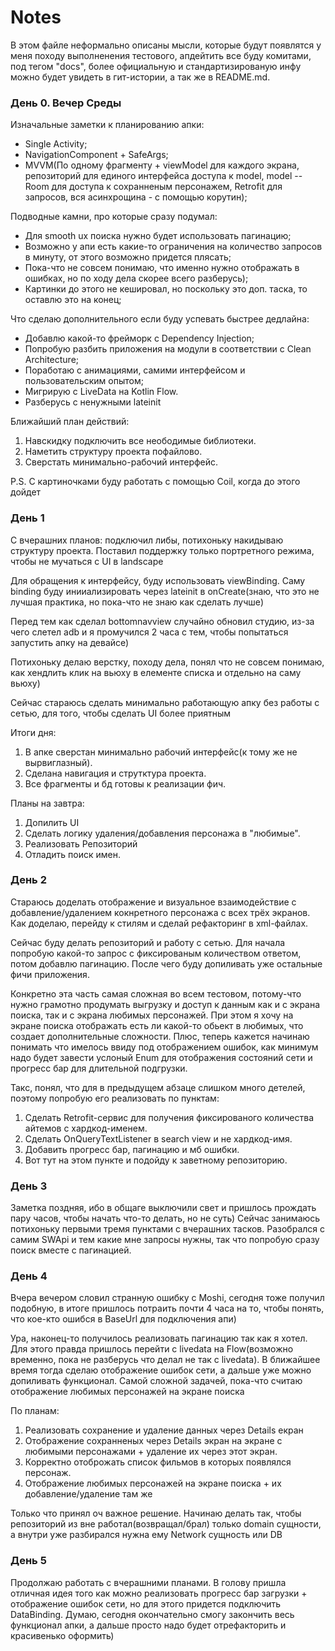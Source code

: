 # Notes

В этом файле неформально описаны мысли, которые будут появлятся у меня походу выполненения тестового, апдейтить все буду комитами, под тегом "docs", более официальную и стандартизированую инфу можно будет увидеть в гит-истории, а так же в README.md.  

### День 0. Вечер Среды

Изначальные заметки к планированию апки:
- Single Activity;
- NavigationComponent + SafeArgs;
- MVVM(По одному фрагменту + viewModel для каждого экрана, репозиторий для единого интерфейса доступа к model, model -- Room для доступа к сохранненым персонажем, Retrofit для запросов, вся асинхрощина - с помощью корутин);

Подводные камни, про которые сразу подумал:
- Для smooth ux поиска нужно будет использовать пагинацию;
- Возможно у апи есть какие-то ограничения на количество запросов в минуту, от этого возможно придется плясать;
- Пока-что не совсем понимаю, что именно нужно отображать в ошибках, но по ходу дела скорее всего разберусь);
- Картинки до этого не кешировал, но поскольку это доп. таска, то оставлю это на конец;

Что сделаю дополнительного если буду успевать быстрее дедлайна:
- Добавлю какой-то фрейморк с Dependency Injection;
- Попробую разбить приложения на модули в соответствии с Clean Architecture;
- Поработаю с анимациями, самими интерфейсом и пользовательским опытом;
- Мигрирую с LiveData на Kotlin Flow.
- Разберусь с ненужными lateinit

Ближайший план действий:
1. Навскидку подключить все неободимые библиотеки.
2. Наметить структуру проекта пофайлово.
3. Cверстать минимально-рабочий интерфейс.

P.S. С картиночками буду работать с помощью Coil, когда до этого дойдет

### День 1

С вчерашних планов: подключил либы, потихоньку накидываю структуру проекта. Поставил поддержку только портретного режима, чтобы не мучаться с UI в landscape

Для обращения к интерфейсу, буду использовать viewBinding. Саму binding буду инииализировать через lateinit в onCreate(знаю, что это не лучшая практика, но пока-что не знаю как сделать лучше)

Перед тем как сделал bottomnavview случайно обновил студию, из-за чего слетел adb и я промучился 2 часа с тем, чтобы попытаться запустить апку на девайсе)

Потихоньку делаю верстку, походу дела, понял что не совсем понимаю, как хендлить клик на вьюху в елементе списка и отдельно на саму вьюху)

Cейчас стараюсь сделать минимально работающую апку без работы с сетью, для того, чтобы сделать UI более приятным

Итоги дня: 
1. В апке сверстан минимально рабочий интерфейс(к тому же не вырвиглазный).
2. Сделана навигация и струтктура проекта.
3. Все фрагменты и бд готовы к реализации фич.

Планы на завтра:
1. Допилить UI
2. Сделать логику удаления/добавления персонажа в "любимые".
3. Реализовать Репозиторий
4. Отладить поиск имен.

### День 2

Стараюсь доделать отображение и визуальное взаимодействие с добавление/удалением кокнретного персонажа с всех трёх экранов. Как доделаю, перейду к стилям и сделай рефакторинг в xml-файлах.

Cейчас буду делать репозиторий и работу с сетью. Для начала попробую какой-то запрос с фиксированым количеством ответом, потом добавлю пагинацию. После чего буду допиливать уже остальные фичи приложения.

Конкретно эта часть самая сложная во всем тестовом, потому-что нужно грамотно продумать выгрузку и доступ к данным как и с экрана поиска, так и с экрана любимых персонажей. При этом я хочу на экране поиска отображать есть ли какой-то обьект в любимых, что создает дополнительные сложности. Плюс, теперь кажется начинаю понимать что имелось ввиду под отображением ошибок, как минимум надо будет завести услоный Enum для отображения состояний сети и прогресс бар для длительной подгрузки.

Такс, понял, что для в предыдущем абзаце слишком много детелей, поэтому попробую его реализовать по пунктам:
1. Сделать Retrofit-сервис для получения фиксированого количества айтемов с хардкод-именем.
2. Сделать OnQueryTextListener в search view и не хардкод-имя.
3. Добавить прогресс бар, пагинацию и мб ошибки.
4. Вот тут на этом пункте и подойду к заветному репозиторию.

### День 3

Заметка поздняя, ибо в общаге выключили свет и пришлось прождать пару часов, чтобы начать что-то делать, но не суть)
Сейчас занимаюсь потихоньку первыми тремя пунктами с вчерашних тасков. Разобрался с самим SWApi и тем какие мне запросы нужны, так что попробую сразу поиск вместе с пагинацией.

### День 4

Вчера вечером словил странную ошибку с Moshi, сегодня тоже получил подобную, в итоге пришлось потраить почти 4 часа на то, чтобы понять, что кое-кто ошибся в BaseUrl для подключения апи)

Ура, наконец-то получилось реализовать пагинацию так как я хотел. Для этого правда пришлось перейти с livedata на Flow(возможно временно, пока не разберусь что делал не так с livedata). В ближайшее время тогда сделаю отображение ошибок сети, а дальше уже можно допиливать функционал.
Самой сложной задачей, пока-что считаю отображение любимых персонажей на экране поиска

По планам:
1. Реализовать сохранение и удаление данных через Details екран
2. Отображение сохранненых через Details экран на экране с любимыми персонажами + удаление их через этот экран.
3. Корректно отоброжать список фильмов в которых появлялся персонаж.
4. Отображение любимых персонажей на экране поиска + их добавление/удаление там же

Только что принял оч важное решение. Начинаю делать так, чтобы репозиторий из вне работал(возвращал/брал) только domain сущности, а внутри уже разбирался нужна ему Network сущность или DB

### День 5

Продолжаю работать с вчерашними планами. В голову пришла отличная идея того как можно реализовать прогресс бар загрузки + отображение ошибок сети, но для этого придется подключить DataBinding.
Думаю, сегодня окончательно смогу закончить весь функционал апки, а дальше просто надо будет отрефакторить и красивенько оформить)